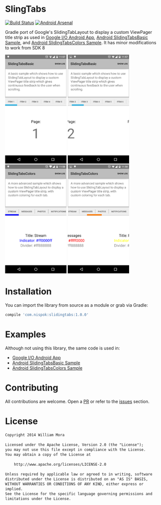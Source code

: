 # SlingTabs
[![Build Status](https://travis-ci.org/nispok/slidingtabs.svg?branch=master)](https://travis-ci.org/nispok/slidingtabs) [![Android Arsenal](https://img.shields.io/badge/Android%20Arsenal-SlidingTabs-brightgreen.svg?style=flat)](https://android-arsenal.com/details/1/1253)

Gradle port of Google's SlidingTabLayout to display a custom ViewPager title strip as used in
[Google I/O Android App](https://github.com/google/iosched),
[Android SlidingTabsBasic Sample](https://github.com/googlesamples/android-SlidingTabsBasic/), and
[Android SlidingTabsColors Sample](https://github.com/googlesamples/android-SlidingTabsColors/). It
has minor modifications to work from SDK 8

<img src="./art/screenshot_1.png" width=200 height=355 />
<img src="./art/screenshot_2.png" width=200 height=355 />
<img src="./art/screenshot_3.png" width=200 height=355 />
<img src="./art/screenshot_4.png" width=200 height=355 />

# Installation
You can import the library from source as a module or grab via Gradle:

 ```groovy
 compile 'com.nispok:slidingtabs:1.0.0'
 ```

# Examples
Although not using this library, the same code is used in:
* [Google I/O Android App](https://github.com/google/iosched)
* [Android SlidingTabsBasic Sample](https://github.com/googlesamples/android-SlidingTabsBasic/)
* [Android SlidingTabsColors Sample](https://github.com/googlesamples/android-SlidingTabsColors/)

# Contributing
All contributions are welcome. Open a [PR](https://github.com/nispok/slidingtabs/pulls) or refer to
the [issues](https://github.com/nispok/slidingtabs/issues) section.

# License
    Copyright 2014 William Mora

    Licensed under the Apache License, Version 2.0 (the "License");
    you may not use this file except in compliance with the License.
    You may obtain a copy of the License at

        http://www.apache.org/licenses/LICENSE-2.0

    Unless required by applicable law or agreed to in writing, software
    distributed under the License is distributed on an "AS IS" BASIS,
    WITHOUT WARRANTIES OR CONDITIONS OF ANY KIND, either express or implied.
    See the License for the specific language governing permissions and
    limitations under the License.
